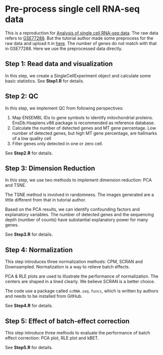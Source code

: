
# Pre-process single cell RNA-seq data
This is a reproduction for [Analysis of single cell RNA-seq data](https://www.singlecellcourse.org/basic-quality-control-qc-and-exploration-of-scrna-seq-datasets.html). The raw data refers to [GSE77288](https://www.ncbi.nlm.nih.gov/geo/query/acc.cgi?acc=GSE77288). But the tutorial author made some preprocess for the raw data and upload it in [here](https://www.singlecellcourse.org/data/?prefix=data/tung/). The number of genes do not match with that in GSE77288. Here we use the preprocessed data directly. 

## Step 1: Read data and visualization
In this step, we create a SingleCellExperiment object and calculate some basic statistics. See **Step1.R** for details.

## Step 2: QC
In this step, we implement QC from following perspectives:

1. Map ENSEMBL IDs to gene symbols to identify mitochondrial proteins. EnsDb.Hsapiens.v86 package is recommended as reference database. 
2. Calculate the number of detected genes and MT gene percentage. Low number of detected genes, but high MT gene percentage, are hallmarks of a low quality cell
3. Filter genes only detected in one or zero cell. 

See **Step2.R** for details.

## Step 3: Dimension Reduction
In this step, we use two methods to implement dimension reduction: PCA and TSNE. 

The TSNE method is involved in randomness. The images generated are a little different from that in tutorial author. 

Based on the PCA results, we can identify confounding factors and explanatory variables. The number of detected genes and the sequencing depth (number of counts) have substantial explanatory power for many genes.

See **Step3.R** for details.

## Step 4: Normalization
This step introduces three normalization methods: CPM, SCRAN and Downsampled. Normalization is a way to relieve batch effects. 

PCA & RLE plots are used to illustrate the performance of normalization. The centers are shaped in a lined clearly. We believe SCRAN is a better choice.

The code use a package called `scRNA.seq.funcs`, which is written by authors and needs to be installed from GitHub.

See **Step4.R** for details.

## Step 5: Effect of batch-effect correction
This step introduce three methods to evaluate the performance of batch effect correction: PCA plot, RLE plot and kBET. 

See **Step5.R** for details.




